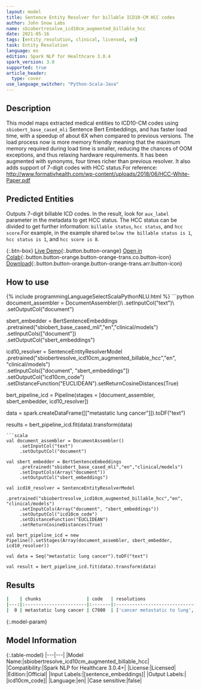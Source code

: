 ```yaml
---
layout: model
title: Sentence Entity Resolver for billable ICD10-CM HCC codes
author: John Snow Labs
name: sbiobertresolve_icd10cm_augmented_billable_hcc
date: 2021-05-16
tags: [entity_resolution, clinical, licensed, en]
task: Entity Resolution
language: en
edition: Spark NLP for Healthcare 3.0.4
spark_version: 3.0
supported: true
article_header:
  type: cover
use_language_switcher: "Python-Scala-Java"
---
```


## Description

This model maps extracted medical entities to ICD10-CM codes using `sbiobert_base_cased_mli` Sentence Bert Embeddings, and has faster load time, with a speedup of about 6X when compared to previous versions. The load process now is more memory friendly meaning that the maximum memory required during load time is smaller, reducing the chances of OOM exceptions, and thus relaxing hardware requirements. It has been augmented with synonyms, four times richer than previous resolver. It also adds support of 7-digit codes with HCC status.For reference: http://www.formativhealth.com/wp-content/uploads/2018/06/HCC-White-Paper.pdf


## Predicted Entities

Outputs 7-digit billable ICD codes. In the result, look for `aux_label` parameter in the metadata to get HCC status. The HCC status can be divided to get further information: `billable status`, `hcc status`, and `hcc score`.For example, in the example shared `below the billable status is 1`, `hcc status is 1`, and `hcc score is 8`.

{:.btn-box}
[Live Demo](https://nlp.johnsnowlabs.com/demo){:.button.button-orange}
[Open in Colab](https://colab.research.google.com/github/JohnSnowLabs/spark-nlp-workshop/blob/master/tutorials/Certification_Trainings/Healthcare/3.Clinical_Entity_Resolvers.ipynb){:.button.button-orange.button-orange-trans.co.button-icon}
[Download](https://s3.amazonaws.com/auxdata.johnsnowlabs.com/clinical/models/sbiobertresolve_icd10cm_augmented_billable_hcc_en_3.0.4_3.0_1621189647111.zip){:.button.button-orange.button-orange-trans.arr.button-icon}

## How to use



<div class="tabs-box" markdown="1">
{% include programmingLanguageSelectScalaPythonNLU.html %}
```python
document_assembler = DocumentAssembler()\
  .setInputCol("text")\
  .setOutputCol("document")
  
sbert_embedder = BertSentenceEmbeddings\
     .pretrained("sbiobert_base_cased_mli","en","clinical/models")\
     .setInputCols(["document"])\
     .setOutputCol("sbert_embeddings")

icd10_resolver = SentenceEntityResolverModel\
     .pretrained("sbiobertresolve_icd10cm_augmented_billable_hcc","en", "clinical/models") \
     .setInputCols(["document", "sbert_embeddings"]) \
     .setOutputCol("icd10cm_code")\
     .setDistanceFunction("EUCLIDEAN").setReturnCosineDistances(True)
     
bert_pipeline_icd = Pipeline(stages = [document_assembler, sbert_embedder, icd10_resolver])

data = spark.createDataFrame([["metastatic lung cancer"]]).toDF("text")

results = bert_pipeline_icd.fit(data).transform(data)
```
```scala
val document_assembler = DocumentAssembler()
     .setInputCol("text")
     .setOutputCol("document")

val sbert_embedder = BertSentenceEmbeddings
     .pretrained("sbiobert_base_cased_mli","en","clinical/models")
     .setInputCols(Array("document"))
     .setOutputCol("sbert_embeddings")

val icd10_resolver = SentenceEntityResolverModel
     .pretrained("sbiobertresolve_icd10cm_augmented_billable_hcc","en", "clinical/models") 
     .setInputCols(Array("document", "sbert_embeddings")) 
     .setOutputCol("icd10cm_code")
     .setDistanceFunction("EUCLIDEAN")
     .setReturnCosineDistances(True)

val bert_pipeline_icd = new Pipeline().setStages(Array(document_assembler, sbert_embedder, icd10_resolver))

val data = Seq("metastatic lung cancer").toDF("text")

val result = bert_pipeline_icd.fit(data).transform(data)
```
</div>

## Results

```bash
|    | chunks                 | code   | resolutions                                                                                                                                                                                                                                                                                                                                                                                                                                                                       | all_codes                                                                                              | billable_hcc_status_score   | all_distances                                                                                                            |
|---:|:-----------------------|:-------|:----------------------------------------------------------------------------------------------------------------------------------------------------------------------------------------------------------------------------------------------------------------------------------------------------------------------------------------------------------------------------------------------------------------------------------------------------------------------------------|:-------------------------------------------------------------------------------------------------------|:----------------------------|:-------------------------------------------------------------------------------------------------------------------------|
|  0 | metastatic lung cancer | C7800  | ['cancer metastatic to lung', 'metastasis from malignant tumor of lung', 'cancer metastatic to left lung', 'history of cancer metastatic to lung', 'metastatic cancer', 'history of cancer metastatic to lung (situation)', 'metastatic adenocarcinoma to bilateral lungs', 'cancer metastatic to chest wall', 'metastatic malignant neoplasm to left lower lobe of lung', 'metastatic carcinoid tumour', 'cancer metastatic to respiratory tract', 'metastatic carcinoid tumor'] | ['C7800', 'C349', 'C7801', 'Z858', 'C800', 'Z8511', 'C780', 'C798', 'C7802', 'C799', 'C7830', 'C7B00'] | ['1', '1', '8']             | ['0.0464', '0.0829', '0.0852', '0.0860', '0.0914', '0.0989', '0.1133', '0.1220', '0.1220', '0.1253', '0.1249', '0.1260'] |
```

{:.model-param}
## Model Information

{:.table-model}
|---|---|
|Model Name:|sbiobertresolve_icd10cm_augmented_billable_hcc|
|Compatibility:|Spark NLP for Healthcare 3.0.4+|
|License:|Licensed|
|Edition:|Official|
|Input Labels:|[sentence_embeddings]|
|Output Labels:|[icd10cm_code]|
|Language:|en|
|Case sensitive:|false|
